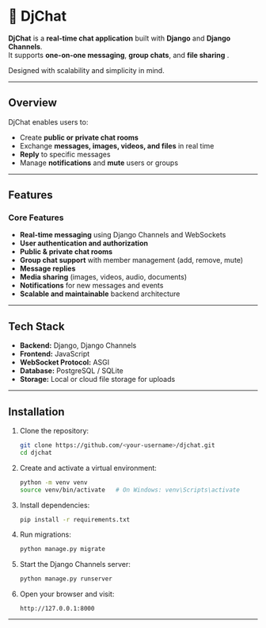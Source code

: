 # 💬 DjChat

**DjChat** is a **real-time chat application** built with **Django** and **Django Channels**.  
It supports **one-on-one messaging**, **group chats**, and **file sharing** .

Designed with scalability and simplicity in mind.

---

## Overview

DjChat enables users to:
- Create **public or private chat rooms**
- Exchange **messages, images, videos, and files** in real time
- **Reply** to specific messages
- Manage **notifications** and **mute** users or groups

---

## Features

### Core Features
-  **Real-time messaging** using Django Channels and WebSockets  
-  **User authentication and authorization**  
-  **Public & private chat rooms**  
-  **Group chat support** with member management (add, remove, mute)  
-  **Message replies**
-  **Media sharing** (images, videos, audio, documents)  
-  **Notifications** for new messages and events  
-  **Scalable and maintainable** backend architecture  

---

## Tech Stack

- **Backend:** Django, Django Channels  
- **Frontend:** JavaScript
- **WebSocket Protocol:** ASGI  
- **Database:** PostgreSQL / SQLite 
- **Storage:** Local or cloud file storage for uploads  

---

## Installation

1. Clone the repository:

   ```bash
   git clone https://github.com/<your-username>/djchat.git
   cd djchat
   ```

2. Create and activate a virtual environment:

   ```bash
   python -m venv venv
   source venv/bin/activate   # On Windows: venv\Scripts\activate
   ```

3. Install dependencies:

   ```bash
   pip install -r requirements.txt
   ```

4. Run migrations:

   ```bash
   python manage.py migrate
   ```

5. Start the Django Channels server:

   ```bash
   python manage.py runserver
   ```

6. Open your browser and visit:

   ```
   http://127.0.0.1:8000
   ```

---
